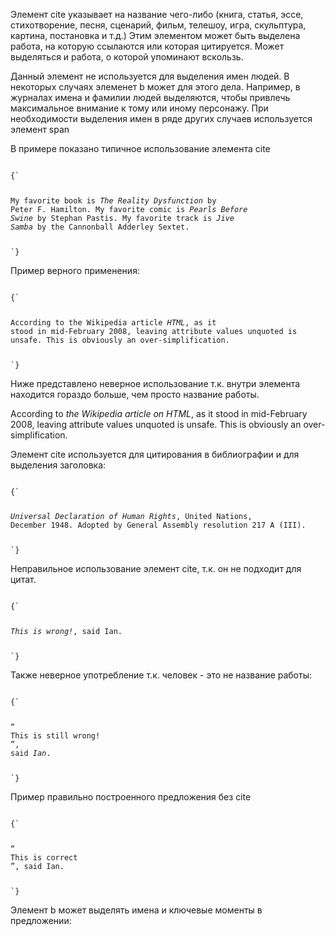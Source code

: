 <p>
Элемент <LE>cite</LE> указывает на название чего-либо (книга, статья, эссе, стихотворение, песня, сценарий, фильм, телешоу, игра, скульптура, картина, постановка и т.д.) Этим элементом может быть выделена работа, на которую ссылаются или которая цитируется. Может выделяться и работа, о которой упоминают вскользь.
</p>

<p>
Данный элемент не используется для выделения имен людей. В некоторых случаях элеменет <LE>b</LE> может для этого дела. Например, в журналах имена и фамилии людей выделяются, чтобы привлечь максимальное внимание к тому или иному персонажу. При необходимости выделения имен в ряде других случаев используется элемент <LE>span</LE>
</p>

<ExampleBox>

В примере показано типичное использование элемента <LE>cite</LE>

<Code>
{`
<p>
My favorite book is <cite>The Reality Dysfunction</cite> by
Peter F. Hamilton. My favorite comic is <cite>Pearls Before
Swine</cite> by Stephan Pastis. My favorite track is <cite>Jive
Samba</cite> by the Cannonball Adderley Sextet.
</p>
`}
</Code>

</ExampleBox>

<ExampleBox>

Пример верного применения:

<Code>
{`
<p>
According to the Wikipedia article <cite>HTML</cite>, as it
stood in mid-February 2008, leaving attribute values unquoted is
unsafe. This is obviously an over-simplification.
</p>
`}
</Code>

Ниже представлено неверное использование т.к. внутри элемента находится гораздо больше, чем просто название работы.

<!-- do not copy this example, it is an example of bad usage! -->
<p>
According to <cite>the Wikipedia article on HTML</cite>, as it
stood in mid-February 2008, leaving attribute values unquoted is
unsafe. This is obviously an over-simplification.
</p>

</ExampleBox>

<ExampleBox>

Элемент <LE>cite</LE> используется для цитирования в библиографии и для выделения заголовка:

<Code>
{`
<p>
<cite>Universal Declaration of Human Rights</cite>, United Nations,
December 1948. Adopted by General Assembly resolution 217 A (III).
</p>
`}
</Code>

</ExampleBox>

<ExampleBox>

Неправильное использование элемент <LE>cite</LE>, т.к. он не подходит для цитат.

<Code>
{`
<p>
<cite>This is wrong!</cite>, said Ian.
</p>
`}
</Code>

Также неверное употребление т.к. человек - это не название работы:

<Code>
{`
<p>
<q>
This is still wrong!
</q>,
said <cite>Ian</cite>.
</p>
`}
</Code>

Пример правильно построенного предложения без <LE>cite</LE>

<Code>
{`
<p>
<q>
This is correct
</q>, said Ian.
</p>
`}
</Code>

Элемент <LE>b</LE> может выделять имена и ключевые моменты в предложении:

</ExampleBox>
